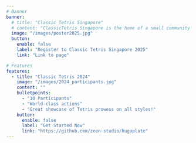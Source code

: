 ```yaml
---
# Banner
banner:
  # title: "Classic Tetris Singapore"
  # content: "ClassicTetris Singapore is the home of a small community of local enthusiasts who love playing Classic Tetris."
  image: "/images/poster2025.jpg"
  button:
    enable: false
    label: "Register to Classic Tetris Singapore 2025"
    link: "Link to page"

# Features
features:
  - title: "Classic Tetris 2024"
    image: "/images/2024_participants.jpg"
    content: ""
    bulletpoints:
      - "10 Participants"
      - "World-class actions"
      - "Great showcase of Tetris prowess on all styles!"
    button:
      enable: false
      label: "Get Started Now"
      link: "https://github.com/zeon-studio/hugoplate"
---
```

